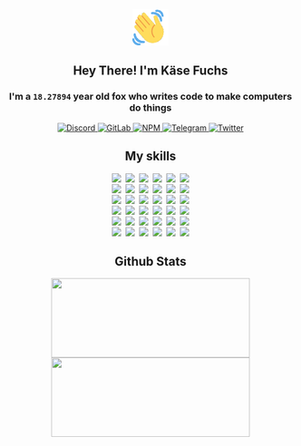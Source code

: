 <div><p align=center><img src=./resources/images/wave.gif width=64px height=64px></p><h2 align=center>Hey There! I'm Käse Fuchs</h2><h3 align=center>I'm a <code>18.27894</code> year old fox who writes code to make computers do things</h3><p align=center><a href=https://discord.com/users/507526681125322772><img alt=Discord src="https://img.shields.io/badge/Discord-5865F2?logo=discord&logoColor=white&style=flat-square#1bd62a7dbe3d241bd599d7b53c3ad7a8"> </a><a href=https://gitlab.com/kasefuchs><img alt=GitLab src="https://img.shields.io/badge/GitLab-330F63?logo=gitlab&logoColor=white&style=flat-square#1bd62a7dbe3d241bd599d7b53c3ad7a8"> </a><a href=https://npmjs.com/~kasefuchs><img alt=NPM src="https://img.shields.io/badge/NPM-CB3837?logo=npm&logoColor=white&style=flat-square#1bd62a7dbe3d241bd599d7b53c3ad7a8"> </a><a href=https://t.me/kasefuchs><img alt=Telegram src="https://img.shields.io/badge/Telegram-2CA5E0?logo=telegram&logoColor=white&style=flat-square#1bd62a7dbe3d241bd599d7b53c3ad7a8"> </a><a href=https://twitter.com/kasefuchs><img alt=Twitter src="https://img.shields.io/badge/Twitter-1DA1F2?logo=twitter&logoColor=white&style=flat-square#1bd62a7dbe3d241bd599d7b53c3ad7a8"></a></p><h2 align=center>My skills</h2><p align=center><a href=https://aws.amazon.com/ ><picture><source srcset="https://skillicons.dev/icons?i=aws&theme=dark#1bd62a7dbe3d241bd599d7b53c3ad7a8" media="(prefers-color-scheme: dark)"><source srcset="https://skillicons.dev/icons?i=aws&theme=light#1bd62a7dbe3d241bd599d7b53c3ad7a8" media="(prefers-color-scheme: light), (prefers-color-scheme: no-preference)"><img src="https://skillicons.dev/icons?i=aws&theme=light#1bd62a7dbe3d241bd599d7b53c3ad7a8"></picture></a>&nbsp;&nbsp;<a href=https://en.wikipedia.org/wiki/Bash_(Unix_shell)><picture><source srcset="https://skillicons.dev/icons?i=bash&theme=dark#1bd62a7dbe3d241bd599d7b53c3ad7a8" media="(prefers-color-scheme: dark)"><source srcset="https://skillicons.dev/icons?i=bash&theme=light#1bd62a7dbe3d241bd599d7b53c3ad7a8" media="(prefers-color-scheme: light), (prefers-color-scheme: no-preference)"><img src="https://skillicons.dev/icons?i=bash&theme=light#1bd62a7dbe3d241bd599d7b53c3ad7a8"></picture></a>&nbsp;&nbsp;<a href=https://discord.com/developers/docs><picture><source srcset="https://skillicons.dev/icons?i=bots&theme=dark#1bd62a7dbe3d241bd599d7b53c3ad7a8" media="(prefers-color-scheme: dark)"><source srcset="https://skillicons.dev/icons?i=bots&theme=light#1bd62a7dbe3d241bd599d7b53c3ad7a8" media="(prefers-color-scheme: light), (prefers-color-scheme: no-preference)"><img src="https://skillicons.dev/icons?i=bots&theme=light#1bd62a7dbe3d241bd599d7b53c3ad7a8"></picture></a>&nbsp;&nbsp;<a href=https://www.cloudflare.com/ ><picture><source srcset="https://skillicons.dev/icons?i=cloudflare&theme=dark#1bd62a7dbe3d241bd599d7b53c3ad7a8" media="(prefers-color-scheme: dark)"><source srcset="https://skillicons.dev/icons?i=cloudflare&theme=light#1bd62a7dbe3d241bd599d7b53c3ad7a8" media="(prefers-color-scheme: light), (prefers-color-scheme: no-preference)"><img src="https://skillicons.dev/icons?i=cloudflare&theme=light#1bd62a7dbe3d241bd599d7b53c3ad7a8"></picture></a>&nbsp;&nbsp;<a href=https://en.wikipedia.org/wiki/CSS><picture><source srcset="https://skillicons.dev/icons?i=css&theme=dark#1bd62a7dbe3d241bd599d7b53c3ad7a8" media="(prefers-color-scheme: dark)"><source srcset="https://skillicons.dev/icons?i=css&theme=light#1bd62a7dbe3d241bd599d7b53c3ad7a8" media="(prefers-color-scheme: light), (prefers-color-scheme: no-preference)"><img src="https://skillicons.dev/icons?i=css&theme=light#1bd62a7dbe3d241bd599d7b53c3ad7a8"></picture></a>&nbsp;&nbsp;<a href=https://www.docker.com/ ><picture><source srcset="https://skillicons.dev/icons?i=docker&theme=dark#1bd62a7dbe3d241bd599d7b53c3ad7a8" media="(prefers-color-scheme: dark)"><source srcset="https://skillicons.dev/icons?i=docker&theme=light#1bd62a7dbe3d241bd599d7b53c3ad7a8" media="(prefers-color-scheme: light), (prefers-color-scheme: no-preference)"><img src="https://skillicons.dev/icons?i=docker&theme=light#1bd62a7dbe3d241bd599d7b53c3ad7a8"></picture></a><br><a href=https://www.electronjs.org/ ><picture><source srcset="https://skillicons.dev/icons?i=electron&theme=dark#1bd62a7dbe3d241bd599d7b53c3ad7a8" media="(prefers-color-scheme: dark)"><source srcset="https://skillicons.dev/icons?i=electron&theme=light#1bd62a7dbe3d241bd599d7b53c3ad7a8" media="(prefers-color-scheme: light), (prefers-color-scheme: no-preference)"><img src="https://skillicons.dev/icons?i=electron&theme=light#1bd62a7dbe3d241bd599d7b53c3ad7a8"></picture></a>&nbsp;&nbsp;<a href=https://expressjs.com/ ><picture><source srcset="https://skillicons.dev/icons?i=express&theme=dark#1bd62a7dbe3d241bd599d7b53c3ad7a8" media="(prefers-color-scheme: dark)"><source srcset="https://skillicons.dev/icons?i=express&theme=light#1bd62a7dbe3d241bd599d7b53c3ad7a8" media="(prefers-color-scheme: light), (prefers-color-scheme: no-preference)"><img src="https://skillicons.dev/icons?i=express&theme=light#1bd62a7dbe3d241bd599d7b53c3ad7a8"></picture></a>&nbsp;&nbsp;<a href=https://www.figma.com/ ><picture><source srcset="https://skillicons.dev/icons?i=figma&theme=dark#1bd62a7dbe3d241bd599d7b53c3ad7a8" media="(prefers-color-scheme: dark)"><source srcset="https://skillicons.dev/icons?i=figma&theme=light#1bd62a7dbe3d241bd599d7b53c3ad7a8" media="(prefers-color-scheme: light), (prefers-color-scheme: no-preference)"><img src="https://skillicons.dev/icons?i=figma&theme=light#1bd62a7dbe3d241bd599d7b53c3ad7a8"></picture></a>&nbsp;&nbsp;<a href=https://firebase.google.com/ ><picture><source srcset="https://skillicons.dev/icons?i=firebase&theme=dark#1bd62a7dbe3d241bd599d7b53c3ad7a8" media="(prefers-color-scheme: dark)"><source srcset="https://skillicons.dev/icons?i=firebase&theme=light#1bd62a7dbe3d241bd599d7b53c3ad7a8" media="(prefers-color-scheme: light), (prefers-color-scheme: no-preference)"><img src="https://skillicons.dev/icons?i=firebase&theme=light#1bd62a7dbe3d241bd599d7b53c3ad7a8"></picture></a>&nbsp;&nbsp;<a href=https://flask.palletsprojects.com/ ><picture><source srcset="https://skillicons.dev/icons?i=flask&theme=dark#1bd62a7dbe3d241bd599d7b53c3ad7a8" media="(prefers-color-scheme: dark)"><source srcset="https://skillicons.dev/icons?i=flask&theme=light#1bd62a7dbe3d241bd599d7b53c3ad7a8" media="(prefers-color-scheme: light), (prefers-color-scheme: no-preference)"><img src="https://skillicons.dev/icons?i=flask&theme=light#1bd62a7dbe3d241bd599d7b53c3ad7a8"></picture></a>&nbsp;&nbsp;<a href=https://cloud.google.com/ ><picture><source srcset="https://skillicons.dev/icons?i=gcp&theme=dark#1bd62a7dbe3d241bd599d7b53c3ad7a8" media="(prefers-color-scheme: dark)"><source srcset="https://skillicons.dev/icons?i=gcp&theme=light#1bd62a7dbe3d241bd599d7b53c3ad7a8" media="(prefers-color-scheme: light), (prefers-color-scheme: no-preference)"><img src="https://skillicons.dev/icons?i=gcp&theme=light#1bd62a7dbe3d241bd599d7b53c3ad7a8"></picture></a><br><a href=https://git-scm.com/ ><picture><source srcset="https://skillicons.dev/icons?i=git&theme=dark#1bd62a7dbe3d241bd599d7b53c3ad7a8" media="(prefers-color-scheme: dark)"><source srcset="https://skillicons.dev/icons?i=git&theme=light#1bd62a7dbe3d241bd599d7b53c3ad7a8" media="(prefers-color-scheme: light), (prefers-color-scheme: no-preference)"><img src="https://skillicons.dev/icons?i=git&theme=light#1bd62a7dbe3d241bd599d7b53c3ad7a8"></picture></a>&nbsp;&nbsp;<a href=https://github.com/ ><picture><source srcset="https://skillicons.dev/icons?i=github&theme=dark#1bd62a7dbe3d241bd599d7b53c3ad7a8" media="(prefers-color-scheme: dark)"><source srcset="https://skillicons.dev/icons?i=github&theme=light#1bd62a7dbe3d241bd599d7b53c3ad7a8" media="(prefers-color-scheme: light), (prefers-color-scheme: no-preference)"><img src="https://skillicons.dev/icons?i=github&theme=light#1bd62a7dbe3d241bd599d7b53c3ad7a8"></picture></a>&nbsp;&nbsp;<a href=https://gitlab.com/ ><picture><source srcset="https://skillicons.dev/icons?i=gitlab&theme=dark#1bd62a7dbe3d241bd599d7b53c3ad7a8" media="(prefers-color-scheme: dark)"><source srcset="https://skillicons.dev/icons?i=gitlab&theme=light#1bd62a7dbe3d241bd599d7b53c3ad7a8" media="(prefers-color-scheme: light), (prefers-color-scheme: no-preference)"><img src="https://skillicons.dev/icons?i=gitlab&theme=light#1bd62a7dbe3d241bd599d7b53c3ad7a8"></picture></a>&nbsp;&nbsp;<a href=https://www.heroku.com/ ><picture><source srcset="https://skillicons.dev/icons?i=heroku&theme=dark#1bd62a7dbe3d241bd599d7b53c3ad7a8" media="(prefers-color-scheme: dark)"><source srcset="https://skillicons.dev/icons?i=heroku&theme=light#1bd62a7dbe3d241bd599d7b53c3ad7a8" media="(prefers-color-scheme: light), (prefers-color-scheme: no-preference)"><img src="https://skillicons.dev/icons?i=heroku&theme=light#1bd62a7dbe3d241bd599d7b53c3ad7a8"></picture></a>&nbsp;&nbsp;<a href=https://en.wikipedia.org/wiki/HTML><picture><source srcset="https://skillicons.dev/icons?i=html&theme=dark#1bd62a7dbe3d241bd599d7b53c3ad7a8" media="(prefers-color-scheme: dark)"><source srcset="https://skillicons.dev/icons?i=html&theme=light#1bd62a7dbe3d241bd599d7b53c3ad7a8" media="(prefers-color-scheme: light), (prefers-color-scheme: no-preference)"><img src="https://skillicons.dev/icons?i=html&theme=light#1bd62a7dbe3d241bd599d7b53c3ad7a8"></picture></a>&nbsp;&nbsp;<a href=https://en.wikipedia.org/wiki/JavaScript><picture><source srcset="https://skillicons.dev/icons?i=js&theme=dark#1bd62a7dbe3d241bd599d7b53c3ad7a8" media="(prefers-color-scheme: dark)"><source srcset="https://skillicons.dev/icons?i=js&theme=light#1bd62a7dbe3d241bd599d7b53c3ad7a8" media="(prefers-color-scheme: light), (prefers-color-scheme: no-preference)"><img src="https://skillicons.dev/icons?i=js&theme=light#1bd62a7dbe3d241bd599d7b53c3ad7a8"></picture></a><br><a href=https://en.wikipedia.org/wiki/Linux><picture><source srcset="https://skillicons.dev/icons?i=linux&theme=dark#1bd62a7dbe3d241bd599d7b53c3ad7a8" media="(prefers-color-scheme: dark)"><source srcset="https://skillicons.dev/icons?i=linux&theme=light#1bd62a7dbe3d241bd599d7b53c3ad7a8" media="(prefers-color-scheme: light), (prefers-color-scheme: no-preference)"><img src="https://skillicons.dev/icons?i=linux&theme=light#1bd62a7dbe3d241bd599d7b53c3ad7a8"></picture></a>&nbsp;&nbsp;<a href=https://mui.com/ ><picture><source srcset="https://skillicons.dev/icons?i=materialui&theme=dark#1bd62a7dbe3d241bd599d7b53c3ad7a8" media="(prefers-color-scheme: dark)"><source srcset="https://skillicons.dev/icons?i=materialui&theme=light#1bd62a7dbe3d241bd599d7b53c3ad7a8" media="(prefers-color-scheme: light), (prefers-color-scheme: no-preference)"><img src="https://skillicons.dev/icons?i=materialui&theme=light#1bd62a7dbe3d241bd599d7b53c3ad7a8"></picture></a>&nbsp;&nbsp;<a href=https://en.wikipedia.org/wiki/Markdown><picture><source srcset="https://skillicons.dev/icons?i=md&theme=dark#1bd62a7dbe3d241bd599d7b53c3ad7a8" media="(prefers-color-scheme: dark)"><source srcset="https://skillicons.dev/icons?i=md&theme=light#1bd62a7dbe3d241bd599d7b53c3ad7a8" media="(prefers-color-scheme: light), (prefers-color-scheme: no-preference)"><img src="https://skillicons.dev/icons?i=md&theme=light#1bd62a7dbe3d241bd599d7b53c3ad7a8"></picture></a>&nbsp;&nbsp;<a href=https://www.mongodb.com/ ><picture><source srcset="https://skillicons.dev/icons?i=mongodb&theme=dark#1bd62a7dbe3d241bd599d7b53c3ad7a8" media="(prefers-color-scheme: dark)"><source srcset="https://skillicons.dev/icons?i=mongodb&theme=light#1bd62a7dbe3d241bd599d7b53c3ad7a8" media="(prefers-color-scheme: light), (prefers-color-scheme: no-preference)"><img src="https://skillicons.dev/icons?i=mongodb&theme=light#1bd62a7dbe3d241bd599d7b53c3ad7a8"></picture></a>&nbsp;&nbsp;<a href=https://www.mysql.com/ ><picture><source srcset="https://skillicons.dev/icons?i=mysql&theme=dark#1bd62a7dbe3d241bd599d7b53c3ad7a8" media="(prefers-color-scheme: dark)"><source srcset="https://skillicons.dev/icons?i=mysql&theme=light#1bd62a7dbe3d241bd599d7b53c3ad7a8" media="(prefers-color-scheme: light), (prefers-color-scheme: no-preference)"><img src="https://skillicons.dev/icons?i=mysql&theme=light#1bd62a7dbe3d241bd599d7b53c3ad7a8"></picture></a>&nbsp;&nbsp;<a href=https://nextjs.org/ ><picture><source srcset="https://skillicons.dev/icons?i=nextjs&theme=dark#1bd62a7dbe3d241bd599d7b53c3ad7a8" media="(prefers-color-scheme: dark)"><source srcset="https://skillicons.dev/icons?i=nextjs&theme=light#1bd62a7dbe3d241bd599d7b53c3ad7a8" media="(prefers-color-scheme: light), (prefers-color-scheme: no-preference)"><img src="https://skillicons.dev/icons?i=nextjs&theme=light#1bd62a7dbe3d241bd599d7b53c3ad7a8"></picture></a><br><a href=https://nodejs.org/en/ ><picture><source srcset="https://skillicons.dev/icons?i=nodejs&theme=dark#1bd62a7dbe3d241bd599d7b53c3ad7a8" media="(prefers-color-scheme: dark)"><source srcset="https://skillicons.dev/icons?i=nodejs&theme=light#1bd62a7dbe3d241bd599d7b53c3ad7a8" media="(prefers-color-scheme: light), (prefers-color-scheme: no-preference)"><img src="https://skillicons.dev/icons?i=nodejs&theme=light#1bd62a7dbe3d241bd599d7b53c3ad7a8"></picture></a>&nbsp;&nbsp;<a href=https://www.postgresql.org/ ><picture><source srcset="https://skillicons.dev/icons?i=postgres&theme=dark#1bd62a7dbe3d241bd599d7b53c3ad7a8" media="(prefers-color-scheme: dark)"><source srcset="https://skillicons.dev/icons?i=postgres&theme=light#1bd62a7dbe3d241bd599d7b53c3ad7a8" media="(prefers-color-scheme: light), (prefers-color-scheme: no-preference)"><img src="https://skillicons.dev/icons?i=postgres&theme=light#1bd62a7dbe3d241bd599d7b53c3ad7a8"></picture></a>&nbsp;&nbsp;<a href=https://learn.microsoft.com/en-us/powershell/ ><picture><source srcset="https://skillicons.dev/icons?i=powershell&theme=dark#1bd62a7dbe3d241bd599d7b53c3ad7a8" media="(prefers-color-scheme: dark)"><source srcset="https://skillicons.dev/icons?i=powershell&theme=light#1bd62a7dbe3d241bd599d7b53c3ad7a8" media="(prefers-color-scheme: light), (prefers-color-scheme: no-preference)"><img src="https://skillicons.dev/icons?i=powershell&theme=light#1bd62a7dbe3d241bd599d7b53c3ad7a8"></picture></a>&nbsp;&nbsp;<a href=https://www.python.org/ ><picture><source srcset="https://skillicons.dev/icons?i=py&theme=dark#1bd62a7dbe3d241bd599d7b53c3ad7a8" media="(prefers-color-scheme: dark)"><source srcset="https://skillicons.dev/icons?i=py&theme=light#1bd62a7dbe3d241bd599d7b53c3ad7a8" media="(prefers-color-scheme: light), (prefers-color-scheme: no-preference)"><img src="https://skillicons.dev/icons?i=py&theme=light#1bd62a7dbe3d241bd599d7b53c3ad7a8"></picture></a>&nbsp;&nbsp;<a href=https://www.raspberrypi.org/ ><picture><source srcset="https://skillicons.dev/icons?i=raspberrypi&theme=dark#1bd62a7dbe3d241bd599d7b53c3ad7a8" media="(prefers-color-scheme: dark)"><source srcset="https://skillicons.dev/icons?i=raspberrypi&theme=light#1bd62a7dbe3d241bd599d7b53c3ad7a8" media="(prefers-color-scheme: light), (prefers-color-scheme: no-preference)"><img src="https://skillicons.dev/icons?i=raspberrypi&theme=light#1bd62a7dbe3d241bd599d7b53c3ad7a8"></picture></a>&nbsp;&nbsp;<a href=https://reactjs.org/ ><picture><source srcset="https://skillicons.dev/icons?i=react&theme=dark#1bd62a7dbe3d241bd599d7b53c3ad7a8" media="(prefers-color-scheme: dark)"><source srcset="https://skillicons.dev/icons?i=react&theme=light#1bd62a7dbe3d241bd599d7b53c3ad7a8" media="(prefers-color-scheme: light), (prefers-color-scheme: no-preference)"><img src="https://skillicons.dev/icons?i=react&theme=light#1bd62a7dbe3d241bd599d7b53c3ad7a8"></picture></a><br><a href=https://redux.js.org/ ><picture><source srcset="https://skillicons.dev/icons?i=redux&theme=dark#1bd62a7dbe3d241bd599d7b53c3ad7a8" media="(prefers-color-scheme: dark)"><source srcset="https://skillicons.dev/icons?i=redux&theme=light#1bd62a7dbe3d241bd599d7b53c3ad7a8" media="(prefers-color-scheme: light), (prefers-color-scheme: no-preference)"><img src="https://skillicons.dev/icons?i=redux&theme=light#1bd62a7dbe3d241bd599d7b53c3ad7a8"></picture></a>&nbsp;&nbsp;<a href=https://en.wikipedia.org/wiki/Regular_expression><picture><source srcset="https://skillicons.dev/icons?i=regex&theme=dark#1bd62a7dbe3d241bd599d7b53c3ad7a8" media="(prefers-color-scheme: dark)"><source srcset="https://skillicons.dev/icons?i=regex&theme=light#1bd62a7dbe3d241bd599d7b53c3ad7a8" media="(prefers-color-scheme: light), (prefers-color-scheme: no-preference)"><img src="https://skillicons.dev/icons?i=regex&theme=light#1bd62a7dbe3d241bd599d7b53c3ad7a8"></picture></a>&nbsp;&nbsp;<a href=https://en.wikipedia.org/wiki/Sass_(stylesheet_language)><picture><source srcset="https://skillicons.dev/icons?i=sass&theme=dark#1bd62a7dbe3d241bd599d7b53c3ad7a8" media="(prefers-color-scheme: dark)"><source srcset="https://skillicons.dev/icons?i=sass&theme=light#1bd62a7dbe3d241bd599d7b53c3ad7a8" media="(prefers-color-scheme: light), (prefers-color-scheme: no-preference)"><img src="https://skillicons.dev/icons?i=sass&theme=light#1bd62a7dbe3d241bd599d7b53c3ad7a8"></picture></a>&nbsp;&nbsp;<a href=https://www.typescriptlang.org/ ><picture><source srcset="https://skillicons.dev/icons?i=ts&theme=dark#1bd62a7dbe3d241bd599d7b53c3ad7a8" media="(prefers-color-scheme: dark)"><source srcset="https://skillicons.dev/icons?i=ts&theme=light#1bd62a7dbe3d241bd599d7b53c3ad7a8" media="(prefers-color-scheme: light), (prefers-color-scheme: no-preference)"><img src="https://skillicons.dev/icons?i=ts&theme=light#1bd62a7dbe3d241bd599d7b53c3ad7a8"></picture></a>&nbsp;&nbsp;<a href=https://unity.com/ ><picture><source srcset="https://skillicons.dev/icons?i=unity&theme=dark#1bd62a7dbe3d241bd599d7b53c3ad7a8" media="(prefers-color-scheme: dark)"><source srcset="https://skillicons.dev/icons?i=unity&theme=light#1bd62a7dbe3d241bd599d7b53c3ad7a8" media="(prefers-color-scheme: light), (prefers-color-scheme: no-preference)"><img src="https://skillicons.dev/icons?i=unity&theme=light#1bd62a7dbe3d241bd599d7b53c3ad7a8"></picture></a>&nbsp;&nbsp;<a href=https://workers.cloudflare.com/ ><picture><source srcset="https://skillicons.dev/icons?i=workers&theme=dark#1bd62a7dbe3d241bd599d7b53c3ad7a8" media="(prefers-color-scheme: dark)"><source srcset="https://skillicons.dev/icons?i=workers&theme=light#1bd62a7dbe3d241bd599d7b53c3ad7a8" media="(prefers-color-scheme: light), (prefers-color-scheme: no-preference)"><img src="https://skillicons.dev/icons?i=workers&theme=light#1bd62a7dbe3d241bd599d7b53c3ad7a8"></picture></a><br></p><h2 align=center>Github Stats</h2><p align=center><picture><source srcset="https://github-readme-stats-kasefuchs.vercel.app/api/?count_private=true&hide_border=true&hide_rank=true&line_height=20&hide_title=true&username=Kasefuchs&theme=dark#1bd62a7dbe3d241bd599d7b53c3ad7a8" media="(prefers-color-scheme: dark)"><source srcset="https://github-readme-stats-kasefuchs.vercel.app/api/?count_private=true&hide_border=true&hide_rank=true&line_height=20&hide_title=true&username=Kasefuchs&theme=light#1bd62a7dbe3d241bd599d7b53c3ad7a8" media="(prefers-color-scheme: light), (prefers-color-scheme: no-preference)"><img align=middle width=350 height=140 src="https://github-readme-stats-kasefuchs.vercel.app/api/?count_private=true&hide_border=true&hide_rank=true&line_height=20&hide_title=true&username=Kasefuchs&theme=light#1bd62a7dbe3d241bd599d7b53c3ad7a8"></picture><picture><source srcset="https://github-readme-stats-kasefuchs.vercel.app/api/top-langs/?count_private=true&hide_border=true&layout=compact&username=Kasefuchs&theme=dark#1bd62a7dbe3d241bd599d7b53c3ad7a8" media="(prefers-color-scheme: dark)"><source srcset="https://github-readme-stats-kasefuchs.vercel.app/api/top-langs/?count_private=true&hide_border=true&layout=compact&username=Kasefuchs&theme=light#1bd62a7dbe3d241bd599d7b53c3ad7a8" media="(prefers-color-scheme: light), (prefers-color-scheme: no-preference)"><img align=middle width=350 height=140 src="https://github-readme-stats-kasefuchs.vercel.app/api/top-langs/?count_private=true&hide_border=true&layout=compact&username=Kasefuchs&theme=light#1bd62a7dbe3d241bd599d7b53c3ad7a8"></picture></p><img src="https://hit.yhype.me/github/profile?user_id=64592097#1bd62a7dbe3d241bd599d7b53c3ad7a8" alt=""></div>